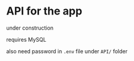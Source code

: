 # API for the app
under construction

requires MySQL

also need password in `.env` file under `API/` folder